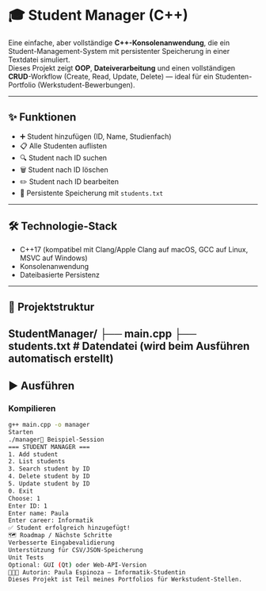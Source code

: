 # 🎓 Student Manager (C++)

Eine einfache, aber vollständige **C++-Konsolenanwendung**, die ein Student-Management-System mit persistenter Speicherung in einer Textdatei simuliert.  
Dieses Projekt zeigt **OOP**, **Dateiverarbeitung** und einen vollständigen **CRUD**-Workflow (Create, Read, Update, Delete) — ideal für ein Studenten-Portfolio (Werkstudent-Bewerbungen).

---

## ✨ Funktionen
- ➕ Student hinzufügen (ID, Name, Studienfach)
- 📋 Alle Studenten auflisten
- 🔍 Student nach ID suchen
- 🗑️ Student nach ID löschen
- ✏️ Student nach ID bearbeiten
- 💾 Persistente Speicherung mit `students.txt`

---

## 🛠 Technologie-Stack
- C++17 (kompatibel mit Clang/Apple Clang auf macOS, GCC auf Linux, MSVC auf Windows)
- Konsolenanwendung
- Dateibasierte Persistenz

---

## 📂 Projektstruktur
StudentManager/
├── main.cpp
├── students.txt # Datendatei (wird beim Ausführen automatisch erstellt)
---

## ▶️ Ausführen

### Kompilieren
```bash
g++ main.cpp -o manager
Starten
./manager📖 Beispiel-Session
=== STUDENT MANAGER ===
1. Add student
2. List students
3. Search student by ID
4. Delete student by ID
5. Update student by ID
0. Exit
Choose: 1
Enter ID: 1
Enter name: Paula
Enter career: Informatik
✅ Student erfolgreich hinzugefügt!
🗺️ Roadmap / Nächste Schritte
Verbesserte Eingabevalidierung
Unterstützung für CSV/JSON-Speicherung
Unit Tests
Optional: GUI (Qt) oder Web-API-Version
👩🏻‍💻 Autorin: Paula Espinoza — Informatik-Studentin
Dieses Projekt ist Teil meines Portfolios für Werkstudent-Stellen.
